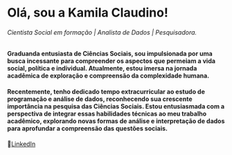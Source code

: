 # Olá, sou a Kamila Claudino!

###### Cientista Social em formação | Analista de Dados | Pesquisadora.


#### Graduanda entusiasta de Ciências Sociais, sou impulsionada por uma busca incessante para compreender os aspectos que permeiam a vida social, política e individual. Atualmente, estou imersa na jornada acadêmica de exploração e compreensão da complexidade humana.
#### Recentemente, tenho dedicado tempo extracurricular ao estudo de programação e análise de dados, reconhecendo sua crescente importância na pesquisa das Ciências Sociais. Estou entusiasmada com a perspectiva de integrar essas habilidades técnicas ao meu trabalho acadêmico, explorando novas formas de análise e interpretação de dados para aprofundar a compreensão das questões sociais.



🔎[LinkedIn](https://www.linkedin.com/in/kamila-claudino-606a1b255)
